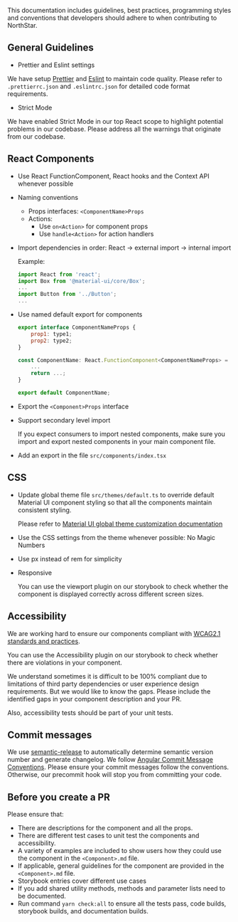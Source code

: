 This documentation includes guidelines, best practices, programming styles and conventions that developers should adhere to when contributing to NorthStar.

## General Guidelines

- Prettier and Eslint settings

We have setup [Prettier](https://prettier.io/) and [Eslint](https://eslint.org/) to maintain code quality. Please refer to `.prettierrc.json` and `.eslintrc.json` for detailed code format requirements. 

- Strict Mode

We have enabled Strict Mode in our top React scope to highlight potential problems in our codebase. Please address all the warnings that originate from our codebase. 

## React Components

- Use React FunctionComponent, React hooks and the Context API whenever possible

- Naming conventions
    - Props interfaces: `<ComponentName>Props`
    - Actions: 
        - Use `on<Action>` for component props
        - Use `handle<Action>` for action handlers

- Import dependencies in order: React -> external import -> internal import

    Example: 

    ```jsx static
    import React from 'react';
    import Box from '@material-ui/core/Box';
    ...
    import Button from '../Button';
    ...
    ```

- Use named default export for components

    ```jsx static
    export interface ComponentNameProps {
        prop1: type1;
        prop2: type2;
    }

    const ComponentName: React.FunctionComponent<ComponentNameProps> = ({prop1, prop2}) => {
        ...
        return ...;
    }

    export default ComponentName;
    ```

- Export the `<Component>Props` interface

- Support secondary level import

    If you expect consumers to import nested components, make sure you import and export nested components in your main component file. 

- Add an export in the file `src/components/index.tsx`

## CSS

- Update global theme file `src/themes/default.ts` to override default Material UI component styling so that all the components maintain consistent styling. 

    Please refer to [Material UI global theme customization documentation](https://material-ui.com/customization/globals/#css)

- Use the CSS settings from the theme whenever possible: No Magic Numbers

- Use px instead of rem for simplicity

- Responsive

    You can use the viewport plugin on our storybook to check whether the component is displayed correctly across different screen sizes. 

## Accessibility

We are working hard to ensure our components compliant with [WCAG2.1 standards and practices](https://www.w3.org/TR/WCAG21/). 

You can use the Accessibility plugin on our storybook to check whether there are violations in your component. 

We understand sometimes it is difficult to be 100% compliant due to limitations of third party dependencies or user experience design requirements. But we would like to know the gaps. Please include the identified gaps in your component description and your PR. 

Also, accessibility tests should be part of your unit tests. 

## Commit messages

We use [semantic-release](https://github.com/semantic-release/semantic-release) to automatically determine semantic version number and generate changelog. We follow [Angular Commit Message Conventions](https://github.com/angular/angular.js/blob/master/DEVELOPERS.md#-git-commit-guidelines). Please ensure your commit messages follow the conventions. Otherwise, our precommit hook will stop you from committing your code. 

## Before you create a PR

Please ensure that:

- There are descriptions for the component and all the props. 
- There are different test cases to unit test the components and accessibility. 
- A variety of examples are included to show users how they could use the component in the `<Component>.md` file.
- If applicable, general guidelines for the component are provided in the  `<Component>.md` file.
- Storybook entries cover different use cases
- If you add shared utility methods, methods and parameter lists need to be documented.
- Run command `yarn check:all` to ensure all the tests pass, code builds, storybook builds, and documentation builds. 
